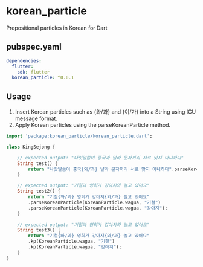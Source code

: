 # korean_particle

Prepositional particles in Korean for Dart

## pubspec.yaml
```yml
dependencies:
  flutter:
    sdk: flutter
  korean_particle: ^0.0.1
```

## Usage
1. Insert Korean particles such as {와/과} and {이/가} into a String using ICU message format.
2. Apply Korean particles using the parseKoreanParticle method.

```Dart
import 'package:korean_particle/korean_particle.dart';

class KingSejong {

    // expected output: "나랏말씀이 중국과 달라 문자끼리 서로 맞지 아니하다"
    String test() {
        return "나랏말씀이 중국{와/과} 달라 문자끼리 서로 맞지 아니하다".parseKoreanParticle(KoreanParticle.wagua, "중국");
    }

    // expected output: "기철과 영희가 강아지와 놀고 있어요"
    String test2() {
        return "기철{와/과} 영희가 강아지{와/과} 놀고 있어요"
        .parseKoreanParticle(KoreanParticle.wagua, "기철")
        .parseKoreanParticle(KoreanParticle.wagua, "강아지");
    }

    // expected output: "기철과 영희가 강아지와 놀고 있어요"
    String test3() {
        return "기철{와/과} 영희가 강아지{와/과} 놀고 있어요"
        .kp(KoreanParticle.wagua, "기철")
        .kp(KoreanParticle.wagua, "강아지");
    }
}
```
